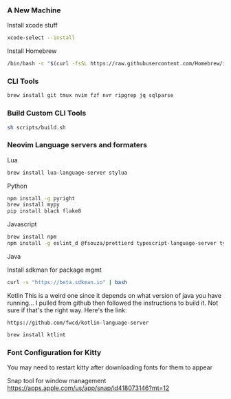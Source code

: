 
### A New Machine
Install xcode stuff
```sh
xcode-select --install
```

Install Homebrew
```sh
/bin/bash -c "$(curl -fsSL https://raw.githubusercontent.com/Homebrew/install/master/install.sh)"
```

### CLI Tools
```sh
brew install git tmux nvim fzf nvr ripgrep jq sqlparse
```

### Build Custom CLI Tools
```sh
sh scripts/build.sh
```

### Neovim Language servers and formaters

Lua
```sh
brew install lua-language-server stylua
```

Python
```sh
npm install -g pyright
brew install mypy
pip install black flake8
```

Javascript
```sh
brew install npm
npm install -g eslint_d @fsouza/prettierd typescript-language-server typescript
```

Java

Install sdkman for package mgmt
```sh
curl -s "https://beta.sdkman.io" | bash
```

Kotlin
This is a weird one since it depends on what version of java you have running... I pulled from github
then followed the instructions to build it. Not sure if that's the right way. Here's the link:
```
https://github.com/fwcd/kotlin-language-server
```

```sh
brew install ktlint
```


### Font Configuration for Kitty
You may need to restart kitty after downloading fonts for them to appear



Snap tool for window management
https://apps.apple.com/us/app/snap/id418073146?mt=12
